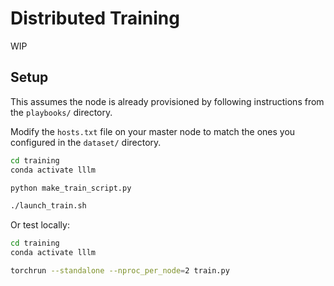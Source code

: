 # Distributed Training

WIP

## Setup

This assumes the node is already provisioned by following instructions from the `playbooks/` directory.

Modify the `hosts.txt` file on your master node to match the ones you configured in the `dataset/` directory.

```bash
cd training
conda activate lllm

python make_train_script.py

./launch_train.sh
```

Or test locally:

```bash
cd training
conda activate lllm

torchrun --standalone --nproc_per_node=2 train.py
```
